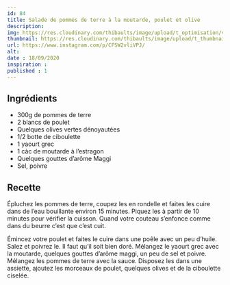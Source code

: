 ```yaml
---
id: 84
title: Salade de pommes de terre à la moutarde, poulet et olive
description: 
img: https://res.cloudinary.com/thibaults/image/upload/t_optimisation/v1600456034/Recipes/20200918_salade_patate.jpg
thumbnail: https://res.cloudinary.com/thibaults/image/upload/t_thumbnail_josie/v1600456034/Recipes/20200918_salade_patate.jpg
url: https://www.instagram.com/p/CFSW2vliVPJ/
alt: 
date : 18/09/2020
inspiration : 
published : 1
---
```


## Ingrédients
 - 300g de pommes de terre
 - 2 blancs de poulet
 - Quelques olives vertes dénoyautées
 - 1/2 botte de ciboulette
 - 1 yaourt grec
 - 1 càc de moutarde à l’estragon
 - Quelques gouttes d’arôme Maggi
 - Sel, poivre

## Recette
Épluchez les pommes de terre, coupez les en rondelle et faites les cuire dans de l’eau bouillante environ 15 minutes. Piquez les à partir de 10 minutes pour vérifier la cuisson. Quand votre couteau s’enfonce comme dans du beurre c’est que c’est cuit.

Émincez votre poulet et faites le cuire dans une poêle avec un peu d’huile. Salez et poivrez le. Il faut qu’il soit bien doré. Mélangez le yaourt grec avec la moutarde, quelques gouttes d’arôme maggi, un peu de sel et poivre. Mélangez les pommes de terre avec la sauce. Disposez les dans une assiette, ajoutez les morceaux de poulet, quelques olives et de la ciboulette ciselée.